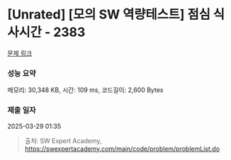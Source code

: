# [Unrated] [모의 SW 역량테스트] 점심 식사시간 - 2383 

[문제 링크](https://swexpertacademy.com/main/code/problem/problemDetail.do?contestProbId=AV5-BEE6AK0DFAVl) 

### 성능 요약

메모리: 30,348 KB, 시간: 109 ms, 코드길이: 2,600 Bytes

### 제출 일자

2025-03-29 01:35



> 출처: SW Expert Academy, https://swexpertacademy.com/main/code/problem/problemList.do